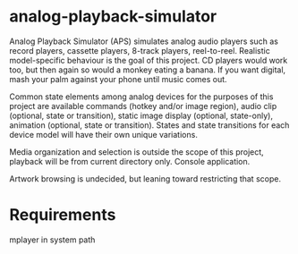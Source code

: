 # analog-playback-simulator

Analog Playback Simulator (APS) simulates analog audio players such as record players, cassette players, 8-track players, reel-to-reel. Realistic model-specific behaviour is the goal of this project. CD players would work too, but then again so would a monkey eating a banana. If you want digital, mash your palm against your phone until music comes out.

Common state elements among analog devices for the purposes of this project are available commands (hotkey and/or image region), audio clip (optional, state or transition), static image display (optional, state-only), animation (optional, state or transition). States and state transitions for each device model will have their own unique variations.

Media organization and selection is outside the scope of this project, playback will be from current directory only.
Console application.

Artwork browsing is undecided, but leaning toward restricting that scope.

# Requirements
mplayer in system path

